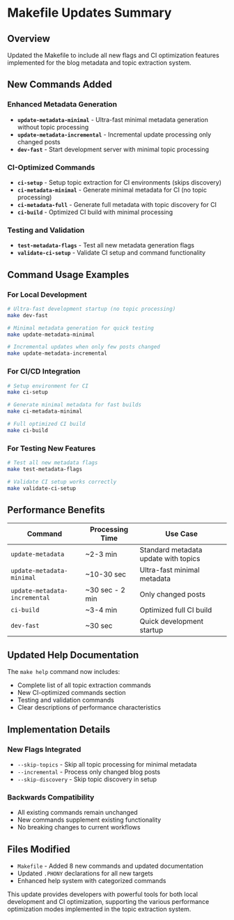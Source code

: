 # Makefile Updates Summary

## Overview
Updated the Makefile to include all new flags and CI optimization features implemented for the blog metadata and topic extraction system.

## New Commands Added

### Enhanced Metadata Generation
- **`update-metadata-minimal`** - Ultra-fast minimal metadata generation without topic processing
- **`update-metadata-incremental`** - Incremental update processing only changed posts
- **`dev-fast`** - Start development server with minimal topic processing

### CI-Optimized Commands
- **`ci-setup`** - Setup topic extraction for CI environments (skips discovery)
- **`ci-metadata-minimal`** - Generate minimal metadata for CI (no topic processing)
- **`ci-metadata-full`** - Generate full metadata with topic discovery for CI
- **`ci-build`** - Optimized CI build with minimal processing

### Testing and Validation
- **`test-metadata-flags`** - Test all new metadata generation flags
- **`validate-ci-setup`** - Validate CI setup and command functionality

## Command Usage Examples

### For Local Development
```bash
# Ultra-fast development startup (no topic processing)
make dev-fast

# Minimal metadata generation for quick testing
make update-metadata-minimal

# Incremental updates when only few posts changed
make update-metadata-incremental
```

### For CI/CD Integration
```bash
# Setup environment for CI
make ci-setup

# Generate minimal metadata for fast builds
make ci-metadata-minimal

# Full optimized CI build
make ci-build
```

### For Testing New Features
```bash
# Test all new metadata flags
make test-metadata-flags

# Validate CI setup works correctly
make validate-ci-setup
```

## Performance Benefits

| Command | Processing Time | Use Case |
|---------|----------------|-----------|
| `update-metadata` | ~2-3 min | Standard metadata update with topics |
| `update-metadata-minimal` | ~10-30 sec | Ultra-fast minimal metadata |
| `update-metadata-incremental` | ~30 sec - 2 min | Only changed posts |
| `ci-build` | ~3-4 min | Optimized full CI build |
| `dev-fast` | ~30 sec | Quick development startup |

## Updated Help Documentation

The `make help` command now includes:
- Complete list of all topic extraction commands
- New CI-optimized commands section
- Testing and validation commands
- Clear descriptions of performance characteristics

## Implementation Details

### New Flags Integrated
- `--skip-topics` - Skip all topic processing for minimal metadata
- `--incremental` - Process only changed blog posts
- `--skip-discovery` - Skip topic discovery in setup

### Backwards Compatibility
- All existing commands remain unchanged
- New commands supplement existing functionality
- No breaking changes to current workflows

## Files Modified
- `Makefile` - Added 8 new commands and updated documentation
- Updated `.PHONY` declarations for all new targets
- Enhanced help system with categorized commands

This update provides developers with powerful tools for both local development and CI optimization, supporting the various performance optimization modes implemented in the topic extraction system.